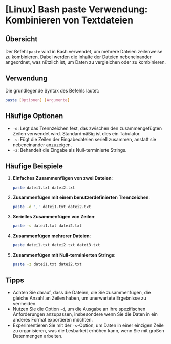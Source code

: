 # [Linux] Bash paste Verwendung: Kombinieren von Textdateien

## Übersicht
Der Befehl `paste` wird in Bash verwendet, um mehrere Dateien zeilenweise zu kombinieren. Dabei werden die Inhalte der Dateien nebeneinander angeordnet, was nützlich ist, um Daten zu vergleichen oder zu kombinieren.

## Verwendung
Die grundlegende Syntax des Befehls lautet:

```bash
paste [Optionen] [Argumente]
```

## Häufige Optionen
- `-d`: Legt das Trennzeichen fest, das zwischen den zusammengefügten Zeilen verwendet wird. Standardmäßig ist dies ein Tabulator.
- `-s`: Fügt die Zeilen der Eingabedateien seriell zusammen, anstatt sie nebeneinander anzuzeigen.
- `-z`: Behandelt die Eingabe als Null-terminierte Strings.

## Häufige Beispiele

1. **Einfaches Zusammenfügen von zwei Dateien**:
   ```bash
   paste datei1.txt datei2.txt
   ```

2. **Zusammenfügen mit einem benutzerdefinierten Trennzeichen**:
   ```bash
   paste -d ',' datei1.txt datei2.txt
   ```

3. **Serielles Zusammenfügen von Zeilen**:
   ```bash
   paste -s datei1.txt datei2.txt
   ```

4. **Zusammenfügen mehrerer Dateien**:
   ```bash
   paste datei1.txt datei2.txt datei3.txt
   ```

5. **Zusammenfügen mit Null-terminierten Strings**:
   ```bash
   paste -z datei1.txt datei2.txt
   ```

## Tipps
- Achten Sie darauf, dass die Dateien, die Sie zusammenfügen, die gleiche Anzahl an Zeilen haben, um unerwartete Ergebnisse zu vermeiden.
- Nutzen Sie die Option `-d`, um die Ausgabe an Ihre spezifischen Anforderungen anzupassen, insbesondere wenn Sie die Daten in ein anderes Format exportieren möchten.
- Experimentieren Sie mit der `-s`-Option, um Daten in einer einzigen Zeile zu organisieren, was die Lesbarkeit erhöhen kann, wenn Sie mit großen Datenmengen arbeiten.